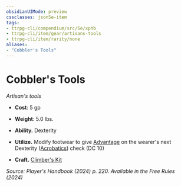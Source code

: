 ```yaml
---
obsidianUIMode: preview
cssclasses: json5e-item
tags:
- ttrpg-cli/compendium/src/5e/xphb
- ttrpg-cli/item/gear/artisans-tools
- ttrpg-cli/item/rarity/none
aliases: 
- "Cobbler's Tools"
---
```

# Cobbler's Tools
*Artisan's tools*  

- **Cost**: 5 gp
- **Weight**: 5.0 lbs.

- **Ability.** Dexterity  
- **Utilize.** Modify footwear to give [Advantage](advantage-xphb.md) on the wearer's next Dexterity ([Acrobatics](skills.md#Acrobatics)) check (DC 10)  
- **Craft.** [Climber's Kit](climbers-kit-xphb.md)  

*Source: Player's Handbook (2024) p. 220. Available in the Free Rules (2024)*